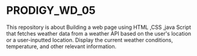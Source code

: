 # PRODIGY_WD_05
This repository is about Building a web page using HTML ,CSS ,java Script that fetches weather data from a weather API based on the user's location or a user-inputted location. Display the current weather conditions, temperature, and other relevant information.
